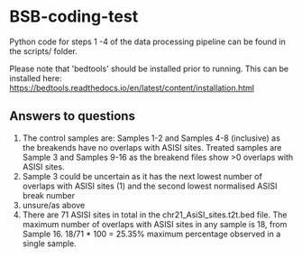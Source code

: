 # BSB-coding-test

Python code for steps 1 -4 of the data processing pipeline can be found in the scripts/ folder.    

Please note that 'bedtools' should be installed prior to running. This can be installed here: https://bedtools.readthedocs.io/en/latest/content/installation.html

## Answers to questions
1. The control samples are: Samples 1-2 and Samples 4-8 (inclusive) as the breakends have no overlaps with ASISI sites. Treated samples are Sample 3 and Samples 9-16 as the breakend files show >0 overlaps with ASISI sites.    
2. Sample 3 could be uncertain as it has the next lowest number of overlaps with ASISI sites (1) and the second lowest normalised ASISI break number
3. unsure/as above
4. There are 71 ASISI sites in total in the chr21_AsiSI_sites.t2t.bed file. The maximum number of overlaps with ASISI sites in any sample is 18, from Sample 16. 18/71 * 100 = 25.35% maximum percentage observed in a single sample.
